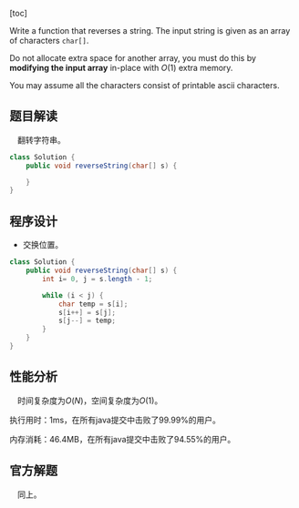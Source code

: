 [toc]

Write a function that reverses a string. The input string is given as an array of characters `char[]`.

Do not allocate extra space for another array, you must do this by **modifying the input array** in-place with $O(1)$ extra memory.

You may assume all the characters consist of printable ascii characters.



## 题目解读

&emsp;翻转字符串。

```java
class Solution {
    public void reverseString(char[] s) {

    }
}
```

## 程序设计

* 交换位置。

```java
class Solution {
    public void reverseString(char[] s) {
        int i= 0, j = s.length - 1;

        while (i < j) {
            char temp = s[i];
            s[i++] = s[j];
            s[j--] = temp;
        }
    }
}
```

## 性能分析

&emsp;时间复杂度为$O(N)$，空间复杂度为$O(1)$。

执行用时：1ms，在所有java提交中击败了99.99%的用户。

内存消耗：46.4MB，在所有java提交中击败了94.55%的用户。

## 官方解题

&emsp;同上。